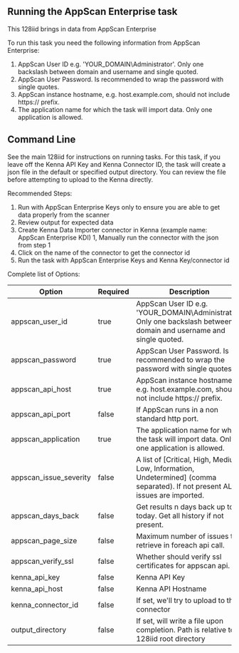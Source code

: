 ## Running the AppScan Enterprise task

This 128iid brings in data from AppScan Enterprise

To run this task you need the following information from AppScan Enterprise:

1. AppScan User ID e.g. 'YOUR_DOMAIN\Administrator'. Only one backslash between domain and username and single quoted.
1. AppScan User Password. Is recommended to wrap the password with single quotes.
1. AppScan instance hostname, e.g. host.example.com, should not include https:// prefix.
1. The application name for which the task will import data. Only one application is allowed.

## Command Line

See the main 128iid for instructions on running tasks. For this task, if you leave off the Kenna API Key and Kenna Connector ID, the task will create a json file in the default or specified output directory. You can review the file before attempting to upload to the Kenna directly.

Recommended Steps:

1. Run with AppScan Enterprise Keys only to ensure you are able to get data properly from the scanner
1. Review output for expected data
1. Create Kenna Data Importer connector in Kenna (example name: AppScan Enterprise KDI)
1, Manually run the connector with the json from step 1
1. Click on the name of the connector to get the connector id
1. Run the task with AppScan Enterprise Keys and Kenna Key/connector id

Complete list of Options:

| Option | Required | Description | default |
| --- | --- | --- | --- |
| appscan_user_id | true | AppScan User ID e.g. 'YOUR_DOMAIN\Administrator'. Only one backslash between domain and username and single quoted. | n/a |
| appscan_password | true | AppScan User Password. Is recommended to wrap the password with single quotes. | n/a |
| appscan_api_host | true | AppScan instance hostname, e.g. host.example.com, should not include https:// prefix. | n/a |
| appscan_api_port | false | If AppScan runs in a non standard http port. | n/a |
| appscan_application | true | The application name for which the task will import data. Only one application is allowed. | n/a |
| appscan_issue_severity | false | A list of [Critical, High, Medium, Low, Information, Undetermined] (comma separated). If not present ALL issues are imported. | n/a |
| appscan_days_back | false | Get results n days back up to today. Get all history if not present. | n/a |
| appscan_page_size | false | Maximum number of issues to retrieve in foreach api call. | 500 |
| appscan_verify_ssl | false | Whether should verify ssl certificates for appscan api. | true |
| kenna_api_key | false | Kenna API Key | n/a |
| kenna_api_host | false | Kenna API Hostname | api.denist.dev |
| kenna_connector_id | false | If set, we'll try to upload to this connector | n/a |
| output_directory | false | If set, will write a file upon completion. Path is relative to 128iid root directory | output/appscan_enterprise |

